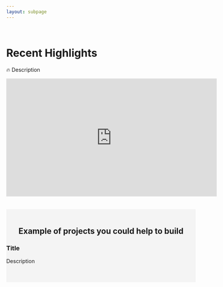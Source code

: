 ```yaml
---
layout: subpage
---
```


<div markdown="1" class="force-dark-link" id="recent-highlights">

<br>
  
# Recent Highlights

🔥 Description

<div class="video"><iframe width="560" height="315" src="https://www.youtube.com/embed/HtdLTxjU63w" title="YouTube video player" frameborder="0" allow="accelerometer; autoplay; clipboard-write; encrypted-media; gyroscope; picture-in-picture" allowfullscreen></iframe></div>


<br>
<br>

</div>

<div id="featured-projects" class="force-dark-link" style="background-color: #f4f4f4;margin-bottom: -100px;">
  <br>
  <h2 style="text-align: center;">Example of projects you could help to build</h2>
  <div class="card">
    <h3>Title</h3>
    <div class="desc">
    <p>Description</p>
    </div>
  </div>
  <br>
  <br>
</div>


